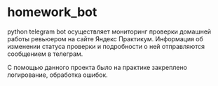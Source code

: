 # homework_bot
python telegram bot осуществляет мониторинг проверки домашней работы ревьюером на сайте Яндекс Практикум. Информация об изменении статуса проверки и подробности о ней отправляются сообщением в телеграм.

С помощью данного проекта было на практике закреплено логирование, обработка ошибок.
